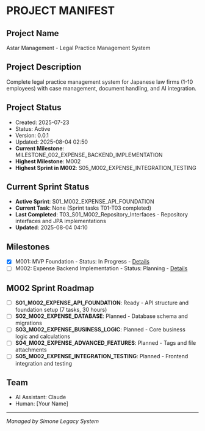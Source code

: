 # PROJECT MANIFEST

## Project Name
Astar Management - Legal Practice Management System

## Project Description
Complete legal practice management system for Japanese law firms (1-10 employees) with case management, document handling, and AI integration.

## Project Status
- Created: 2025-07-23
- Status: Active
- Version: 0.0.1
- Updated: 2025-08-04 02:50
- **Current Milestone**: MILESTONE_002_EXPENSE_BACKEND_IMPLEMENTATION
- **Highest Milestone**: M002
- **Highest Sprint in M002**: S05_M002_EXPENSE_INTEGRATION_TESTING

## Current Sprint Status
- **Active Sprint**: S01_M002_EXPENSE_API_FOUNDATION
- **Current Task**: None (Sprint tasks T01-T03 completed)
- **Last Completed**: T03_S01_M002_Repository_Interfaces - Repository interfaces and JPA implementations
- **Updated**: 2025-08-04 04:10

## Milestones
- [x] M001: MVP Foundation - Status: In Progress - [Details](02_REQUIREMENTS/MILESTONE_001_MVP_FOUNDATION/MILESTONE_001_milestone_meta.md)
- [ ] M002: Expense Backend Implementation - Status: Planning - [Details](02_REQUIREMENTS/MILESTONE_002_EXPENSE_BACKEND_IMPLEMENTATION/MILESTONE_002_milestone_meta.md)

## M002 Sprint Roadmap
- [ ] **S01_M002_EXPENSE_API_FOUNDATION**: Ready - API structure and foundation setup (7 tasks, 30 hours)
- [ ] **S02_M002_EXPENSE_DATABASE**: Planned - Database schema and migrations
- [ ] **S03_M002_EXPENSE_BUSINESS_LOGIC**: Planned - Core business logic and calculations
- [ ] **S04_M002_EXPENSE_ADVANCED_FEATURES**: Planned - Tags and file attachments
- [ ] **S05_M002_EXPENSE_INTEGRATION_TESTING**: Planned - Frontend integration and testing

## Team
- AI Assistant: Claude
- Human: [Your Name]

---
*Managed by Simone Legacy System*
